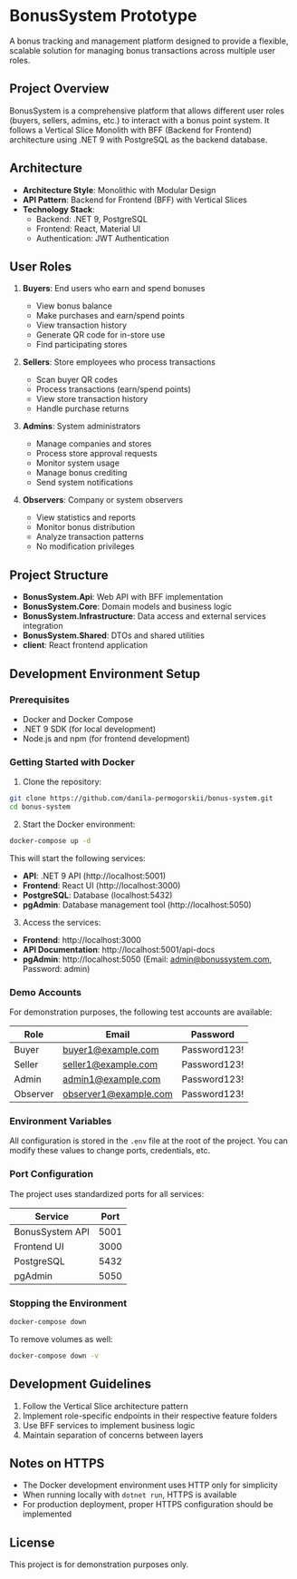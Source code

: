 # BonusSystem Prototype

A bonus tracking and management platform designed to provide a flexible, scalable solution for managing bonus transactions across multiple user roles.

## Project Overview

BonusSystem is a comprehensive platform that allows different user roles (buyers, sellers, admins, etc.) to interact with a bonus point system. It follows a Vertical Slice Monolith with BFF (Backend for Frontend) architecture using .NET 9 with PostgreSQL as the backend database.

## Architecture

- **Architecture Style**: Monolithic with Modular Design
- **API Pattern**: Backend for Frontend (BFF) with Vertical Slices
- **Technology Stack**:
  - Backend: .NET 9, PostgreSQL
  - Frontend: React, Material UI
  - Authentication: JWT Authentication

## User Roles

1. **Buyers**: End users who earn and spend bonuses
   - View bonus balance
   - Make purchases and earn/spend points
   - View transaction history
   - Generate QR code for in-store use
   - Find participating stores

2. **Sellers**: Store employees who process transactions
   - Scan buyer QR codes
   - Process transactions (earn/spend points)
   - View store transaction history
   - Handle purchase returns

3. **Admins**: System administrators
   - Manage companies and stores
   - Process store approval requests
   - Monitor system usage
   - Manage bonus crediting
   - Send system notifications

4. **Observers**: Company or system observers
   - View statistics and reports
   - Monitor bonus distribution
   - Analyze transaction patterns
   - No modification privileges

## Project Structure

- **BonusSystem.Api**: Web API with BFF implementation
- **BonusSystem.Core**: Domain models and business logic
- **BonusSystem.Infrastructure**: Data access and external services integration
- **BonusSystem.Shared**: DTOs and shared utilities
- **client**: React frontend application

## Development Environment Setup

### Prerequisites

- Docker and Docker Compose
- .NET 9 SDK (for local development)
- Node.js and npm (for frontend development)

### Getting Started with Docker

1. Clone the repository:

```bash
git clone https://github.com/danila-permogorskii/bonus-system.git
cd bonus-system
```

2. Start the Docker environment:

```bash
docker-compose up -d
```

This will start the following services:

- **API**: .NET 9 API (http://localhost:5001)
- **Frontend**: React UI (http://localhost:3000)
- **PostgreSQL**: Database (localhost:5432)
- **pgAdmin**: Database management tool (http://localhost:5050)

3. Access the services:

- **Frontend**: http://localhost:3000
- **API Documentation**: http://localhost:5001/api-docs
- **pgAdmin**: http://localhost:5050 (Email: admin@bonussystem.com, Password: admin)

### Demo Accounts

For demonstration purposes, the following test accounts are available:

| Role | Email | Password |
|------|-------|----------|
| Buyer | buyer1@example.com | Password123! |
| Seller | seller1@example.com | Password123! |
| Admin | admin1@example.com | Password123! |
| Observer | observer1@example.com | Password123! |

### Environment Variables

All configuration is stored in the `.env` file at the root of the project. You can modify these values to change ports, credentials, etc.

### Port Configuration

The project uses standardized ports for all services:

| Service          | Port  |
|------------------|----------|
| BonusSystem API  | 5001     |
| Frontend UI      | 3000     |
| PostgreSQL       | 5432     |
| pgAdmin          | 5050     |

### Stopping the Environment

```bash
docker-compose down
```

To remove volumes as well:

```bash
docker-compose down -v
```

## Development Guidelines

1. Follow the Vertical Slice architecture pattern
2. Implement role-specific endpoints in their respective feature folders
3. Use BFF services to implement business logic
4. Maintain separation of concerns between layers

## Notes on HTTPS

- The Docker development environment uses HTTP only for simplicity
- When running locally with `dotnet run`, HTTPS is available
- For production deployment, proper HTTPS configuration should be implemented

## License

This project is for demonstration purposes only.
